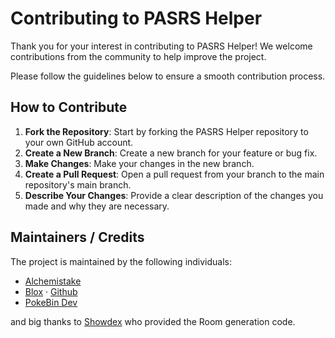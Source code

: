 # Contributing to PASRS Helper
Thank you for your interest in contributing to PASRS Helper! We welcome contributions from the community to help improve the project. 

Please follow the guidelines below to ensure a smooth contribution process.

## How to Contribute
1. **Fork the Repository**: Start by forking the PASRS Helper repository to your own GitHub account.
2. **Create a New Branch**: Create a new branch for your feature or bug fix.
3. **Make Changes**: Make your changes in the new branch.
4. **Create a Pull Request**: Open a pull request from your branch to the main repository's main branch.
5. **Describe Your Changes**: Provide a clear description of the changes you made and why they are necessary.


## Maintainers / Credits
The project is maintained by the following individuals:<br>
- [Alchemistake](https://twitter.com/alchemistake)<br> 
- [Blox](https://twitter.com/ItzMrBlox) · [Github](https://github.com/kasp470f)<br>
- [PokeBin Dev](https://twitter.com/PokeBinDev)<br>

and big thanks to [Showdex](https://github.com/doshidak/showdex) who provided the Room generation code.
